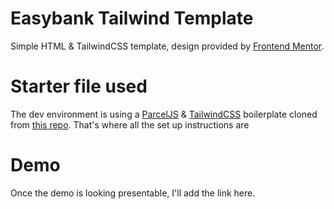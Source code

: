 # Easybank Tailwind Template

Simple HTML & TailwindCSS template, design provided by [Frontend Mentor](https://www.frontendmentor.io/challenges/easybank-landing-page-WaUhkoDN).

# Starter file used
The dev environment is using a [ParcelJS](https://parceljs.org/) & [TailwindCSS](https://tailwindcss.com/) boilerplate cloned from [this repo](https://github.com/SantiMA10/tailwindcss-parcel-starter). That's where all the set up instructions are

# Demo
Once the demo is looking presentable, I'll add the link here.
